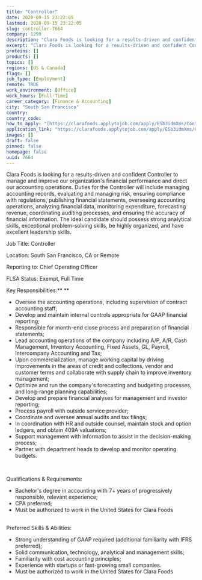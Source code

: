 ```yaml
---
title: "Controller"
date: 2020-09-15 23:22:05
lastmod: 2020-09-15 23:22:05
slug: controller-7664
company: 1299
description: "Clara Foods is looking for a results-driven and confident Controller to manage and improve our organization's financial performance and direct our accounting operations. Duties for the Controller will include managing accounting records, evaluating and managing risk, ensuring compliance with regulations, publishing financial statements, overseeing accounting operations, analyzing financial data, monitoring expenditure, forecasting revenue, coordinating auditing processes, and ensuring the accuracy of financial information."
excerpt: "Clara Foods is looking for a results-driven and confident Controller to manage and improve our organization's financial performance and direct our accounting operations. Duties for the Controller will include managing accounting records, evaluating and managing risk, ensuring compliance with regulations, publishing financial statements, overseeing accounting operations, analyzing financial data, monitoring expenditure, forecasting revenue, coordinating auditing processes, and ensuring the accuracy of financial information."
proteins: []
products: []
topics: []
regions: [US & Canada]
flags: []
job_type: [Employment]
remote: TRUE
work_environment: [Office]
work_hours: [Full-Time]
career_category: [Finance & Accounting]
city: "South San Francisco"
country: 
country_code: 
how_to_apply: "[https://clarafoods.applytojob.com/apply/ESb3idmXms/Controller?source=pr...](https://clarafoods.applytojob.com/apply/ESb3idmXms/Controller?source=proteinreport)"
application_link: "https://clarafoods.applytojob.com/apply/ESb3idmXms/Controller?source=proteinreport"
images: []
draft: false
pinned: false
homepage: false
uuid: 7664
---
```

Clara Foods is looking for a results-driven and confident Controller to
manage and improve our organization\'s financial performance and direct
our accounting operations. Duties for the Controller will include
managing accounting records, evaluating and managing risk, ensuring
compliance with regulations, publishing financial statements, overseeing
accounting operations, analyzing financial data, monitoring expenditure,
forecasting revenue, coordinating auditing processes, and ensuring the
accuracy of financial information. The ideal candidate should possess
strong analytical skills, exceptional problem-solving skills, be highly
organized, and have excellent leadership skills.

Job Title: Controller

Location: South San Francisco, CA or Remote

Reporting to: Chief Operating Officer

FLSA Status: Exempt, Full Time

Key Responsibilities:** **

-   Oversee the accounting operations, including supervision of contract
    accounting staff; 
-   Develop and maintain internal controls appropriate for GAAP
    financial reporting; 
-   Responsible for month-end close process and preparation of financial
    statements;
-   Lead accounting operations of the company including A/P, A/R, Cash
    Management, Inventory Accounting, Fixed Assets, GL, Payroll,
    Intercompany Accounting and Tax;
-   Upon commercialization, manage working capital by driving
    improvements in the areas of credit and collections, vendor and
    customer terms and collaborate with supply chain to improve
    inventory management;
-   Optimize and run the company's forecasting and budgeting processes,
    and long-range planning capabilities;
-   Develop and prepare financial analyses for management and investor
    reporting;
-   Process payroll with outside service provider;
-   Coordinate and oversee annual audits and tax filings;
-   In coordination with HR and outside counsel, maintain stock and
    option ledgers, and obtain 409A valuations;
-   Support management with information to assist in the decision-making
    process;
-   Partner with department heads to develop and monitor operating
    budgets.

 

Qualifications & Requirements:

-   Bachelor's degree in accounting with 7+ years of progressively
    responsible, relevant experience;
-   CPA preferred;
-   Must be authorized to work in the United States for Clara Foods\
     

Preferred Skills & Abilities:

-   Strong understanding of GAAP required (additional familiarity with
    IFRS preferred);
-   Solid communication, technology, analytical and management skills;
-   Familiarity with cost accounting principles;
-   Experience with startups or fast-growing small companies.
-   Must be authorized to work in the United States for Clara Foods
